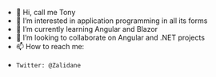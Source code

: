 - 👋 Hi, call me Tony
- 👀 I’m interested in application programming in all its forms
- 🌱 I’m currently learning Angular and Blazor
- 💞️ I’m looking to collaborate on Angular and .NET projects
- 📫 How to reach me: 
-     Twitter: @Zalidane

<!---
zalidane/zalidane is a ✨ special ✨ repository because its `README.md` (this file) appears on your GitHub profile.
You can click the Preview link to take a look at your changes.
--->
